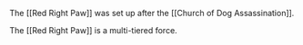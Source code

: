 The [[Red Right Paw]] was set up after the [[Church of Dog Assassination]].

The [[Red Right Paw]] is a multi-tiered force.